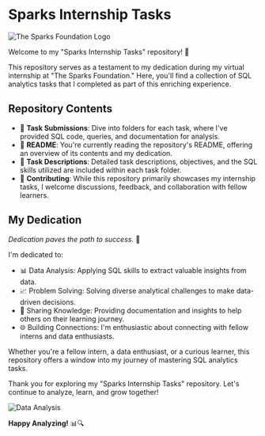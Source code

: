 # Sparks Internship Tasks

![The Sparks Foundation Logo](https://media.licdn.com/dms/image/C560BAQFgHU3sTF4LfQ/company-logo_200_200/0/1519895156650?e=2147483647&v=beta&t=e6J4j8gWdNCJ-Dhu6xEC2S3EB_6lcim27ymu6-zRQkg)

Welcome to my "Sparks Internship Tasks" repository! 🚀

This repository serves as a testament to my dedication during my virtual internship at "The Sparks Foundation." Here, you'll find a collection of SQL analytics tasks that I completed as part of this enriching experience.

## Repository Contents

- 📁 **Task Submissions**: Dive into folders for each task, where I've provided SQL code, queries, and documentation for analysis.
- 📄 **README**: You're currently reading the repository's README, offering an overview of its contents and my dedication.
- 📝 **Task Descriptions**: Detailed task descriptions, objectives, and the SQL skills utilized are included within each task folder.
- 🤝 **Contributing**: While this repository primarily showcases my internship tasks, I welcome discussions, feedback, and collaboration with fellow learners.

## My Dedication

_Dedication paves the path to success._ 💪

I'm dedicated to:

- 📊 Data Analysis: Applying SQL skills to extract valuable insights from data.
- 📈 Problem Solving: Solving diverse analytical challenges to make data-driven decisions.
- 📣 Sharing Knowledge: Providing documentation and insights to help others on their learning journey.
- 🌐 Building Connections: I'm enthusiastic about connecting with fellow interns and data enthusiasts.

Whether you're a fellow intern, a data enthusiast, or a curious learner, this repository offers a window into my journey of mastering SQL analytics tasks.

Thank you for exploring my "Sparks Internship Tasks" repository. Let's continue to analyze, learn, and grow together!

![Data Analysis](https://your-image-url.com/data_analysis_gif.gif)

**Happy Analyzing!** 📊🔍
